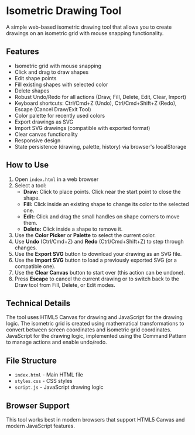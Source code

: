 # Isometric Drawing Tool

A simple web-based isometric drawing tool that allows you to create drawings on an isometric grid with mouse snapping functionality.

## Features

- Isometric grid with mouse snapping
- Click and drag to draw shapes
- Edit shape points
- Fill existing shapes with selected color
- Delete shapes
- Robust Undo/Redo for all actions (Draw, Fill, Delete, Edit, Clear, Import)
- Keyboard shortcuts: Ctrl/Cmd+Z (Undo), Ctrl/Cmd+Shift+Z (Redo), Escape (Cancel Draw/Exit Tool)
- Color palette for recently used colors
- Export drawings as SVG
- Import SVG drawings (compatible with exported format)
- Clear canvas functionality
- Responsive design
- State persistence (drawing, palette, history) via browser's localStorage

## How to Use

1. Open `index.html` in a web browser
2. Select a tool:
   - **Draw:** Click to place points. Click near the start point to close the shape.
   - **Fill:** Click inside an existing shape to change its color to the selected one.
   - **Edit:** Click and drag the small handles on shape corners to move them.
   - **Delete:** Click inside a shape to remove it.
3. Use the **Color Picker** or **Palette** to select the current color.
4. Use **Undo** (Ctrl/Cmd+Z) and **Redo** (Ctrl/Cmd+Shift+Z) to step through changes.
5. Use the **Export SVG** button to download your drawing as an SVG file.
6. Use the **Import SVG** button to load a previously exported SVG (or a compatible one).
7. Use the **Clear Canvas** button to start over (this action can be undone).
8. Press **Escape** to cancel the current drawing or to switch back to the Draw tool from Fill, Delete, or Edit modes.

## Technical Details

The tool uses HTML5 Canvas for drawing and JavaScript for the drawing logic. The isometric grid is created using mathematical transformations to convert between screen coordinates and isometric grid coordinates. JavaScript for the drawing logic, implemented using the Command Pattern to manage actions and enable undo/redo.

## File Structure

- `index.html` - Main HTML file
- `styles.css` - CSS styles
- `script.js` - JavaScript drawing logic

## Browser Support

This tool works best in modern browsers that support HTML5 Canvas and modern JavaScript features.
